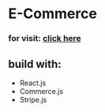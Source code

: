 # E-Commerce 

### for visit: [click here](ecommerce-storesj.netlify.app)

## build with:
- React.js
- Commerce.js
- Stripe.js 
